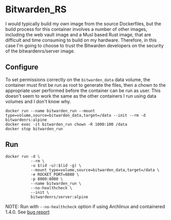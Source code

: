 # Bitwarden_RS

I would typically build my own image from the source Dockerfiles, but the build
process for this container involves a number of other images, including the web
vault image and a Musl based Rust image, that are difficult and time consuming to
build on my hardware. Therefore, in this case I'm going to choose to trust the
Bitwarden developers on the security of the bitwardenrs/server image.

## Configure

To set permissions correctly on the `bitwarden_data` data volume, the container
must first be run as root to generate the files, then a chown to the appropriate
user performed before the container can be run as user. This doesn't seem to
work the same as the other containers I run using data volumes and I don't know
why.

    docker run --name bitwarden_run --mount type=volume,source=bitwarden_data,target=/data --init --rm -d bitwardenrs:alpine
    docker exec -it bitwarden_run chown -R 1000:100 /data
    docker stop bitwarden_run
    
## Run

    docker run -d \
               --rm \
               -u $(id -u):$(id -g) \
               --mount type=volume,source=bitwarden_data,target=/data \
               -e ROCKET_PORT=8080 \
               -p 8080:8080 \
               --name bitwarden_run \
               --no-healthcheck \
               --init \
               bitwardenrs/server:alpine
               
NOTE: Run with `--no-healthcheck` option if using Archlinux and containered
1.4.0. See [bug report](https://github.com/containerd/containerd/issues/4509)
